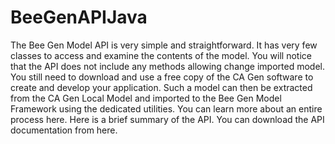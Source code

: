 # BeeGenAPIJava
The Bee Gen Model API is very simple and straightforward. It has very few classes to access and examine the contents of the model. You will notice that the API does not include any methods allowing change imported model. You still need to download and use a free copy of the CA Gen software to create and develop your application. Such a model can then be extracted from the CA Gen Local Model and imported to the Bee Gen Model Framework using the dedicated utilities. You can learn more about an entire process here.
 Here is a brief summary of the API. You can download the API documentation from here.
